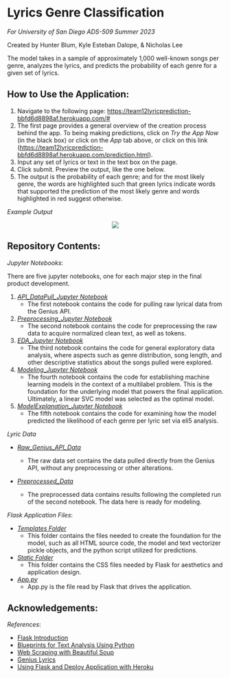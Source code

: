 # Lyrics Genre Classification
_For University of San Diego ADS-509 Summer 2023_

Created by Hunter Blum, Kyle Esteban Dalope, & Nicholas Lee

The model takes in a sample of approximately 1,000 well-known songs per genre, analyzes the lyrics, and predicts the probability of each genre for a given set of lyrics.

## How to Use the Application:
1. Navigate to the following page: https://team12lyricprediction-bbfd6d8898af.herokuapp.com/#
2. The first page provides a general overview of the creation process behind the app. To being making predictions, click on _Try the App Now_ (in the black box) or click on the _App_ tab above, or click on this link (https://team12lyricprediction-bbfd6d8898af.herokuapp.com/prediction.html).
3. Input any set of lyrics or text in the text box on the page.
4. Click submit. Preview the output, like the one below.
5. The output is the probability of each genre; and for the most likely genre, the words are highlighted such that green lyrics indicate words that supported the prediction of the most likely genre and words highlighted in red suggest otherwise.

_Example Output_

<p align="center">
  <img src="https://github.com/hunterblum/TextMining_Team12/blob/main/App_Sample_Results.png" />
</p>


## Repository Contents:
_Jupyter Notebooks_:

There are five jupyter notebooks, one for each major step in the final product development.
1. [_API_DataPull_Jupyter Notebook_](https://github.com/hunterblum/TextMining_Team12/blob/main/01_API_DataPull.ipynb)
    - The first notebook contains the code for pulling raw lyrical data from the Genius API.
2. [_Preprocessing_Jupyter Notebook_](https://github.com/hunterblum/TextMining_Team12/blob/main/02_PreProcessing.ipynb)
    - The second notebook contains the code for preprocessing the raw data to acquire normalized clean text, as well as tokens.
3. [_EDA_Jupyter Notebook_](https://github.com/hunterblum/TextMining_Team12/blob/main/03_EDA.ipynb)
    - The third notebook contains the code for general exploratory data analysis, where aspects such as genre distribution, song length, and other descriptive statistics about the songs pulled were explored.
4. [_Modeling_Jupyter Notebook_](https://github.com/hunterblum/TextMining_Team12/blob/main/04_Modeling.ipynb)
    - The fourth notebook contains the code for establishing machine learning models in the context of a multilabel problem. This is the foundation for the underlying model that powers the final application. Ultimately, a linear SVC model was selected as the optimal model.
5. [_ModelExplanation_Jupyter Notebook_](https://github.com/hunterblum/TextMining_Team12/blob/main/05_ModelExplanation.ipynb)
    - The fifth notebook contains the code for examining how the model predicted the likelihood of each genre per lyric set via eli5 analysis.

_Lyric Data_

- [_Raw_Genius_API_Data_](https://github.com/hunterblum/TextMining_Team12/blob/main/data/lyrics.csv.gz)
    - The raw data set contains the data pulled directly from the Genius API, without any preprocessing or other alterations.

- [_Preprocessed_Data_](https://github.com/hunterblum/TextMining_Team12/blob/main/data/genre_prepped.csv.gz)
    - The preprocessed data contains results following the completed run of the second notebook. The data here is ready for modeling.

_Flask Application Files_:

- [_Templates Folder_](https://github.com/hunterblum/TextMining_Team12/tree/main/templates)
    - This folder contains the files needed to create the foundation for the model, such as all HTML source code, the model and text vectorizer pickle objects, and the python script utilized for predictions.
- [_Static Folder_](https://github.com/hunterblum/TextMining_Team12/tree/main/static)
    -  This folder contains the CSS files needed by Flask for aesthetics and application design.
-  [_App.py_](https://github.com/hunterblum/TextMining_Team12/blob/main/app.py)
    -   App.py is the file read by Flask that drives the application.

## Acknowledgements:
_References_:

* [Flask Introduction](https://github.com/jakerieger/FlaskIntroduction/tree/master/.github)
* [Blueprints for Text Analysis Using Python](https://github.com/blueprints-for-text-analytics-python/blueprints-text)
* [Web Scraping with Beautiful Soup](https://github.com/learn-co-curriculum/python-scraping-beautiful_soup)
* [Genius Lyrics](https://genius.com/)
* [Using Flask and Deploy Application with Heroku](https://www.youtube.com/watch?v=Z1RJmh_OqeA)

